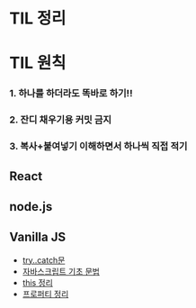 # TIL 정리
# TIL 원칙

### 1. 하나를 하더라도 똑바로 하기!!
### 2. 잔디 채우기용 커밋 금지
### 3. 복사+붙여넣기 이해하면서 하나씩 직접 적기



## React


## node.js


## Vanilla JS
* [try..catch문](https://github.com/Jaesin22/TIL/blob/main/vanillaJS/try-catch.md)
* [자바스크립트 기초 문법](https://github.com/Jaesin22/TIL/blob/main/vanillaJS/basic-grammar.md)
* [this 정리](https://github.com/Jaesin22/TIL/blob/main/vanillaJS/this.md)
* [프로퍼티 정리](https://github.com/Jaesin22/TIL/blob/main/vanillaJS/property.md)
